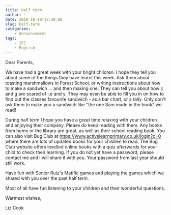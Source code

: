```yaml
---
title: Half term
author: ~
date: 2018-10-19T17:30:00
slug: half-term
categories:
    - Announcement
tags:
    - 2EE
    - English
---
```


Dear Parents,

We have had a great week with your bright children.  I hope they tell you about some of the things they have learnt this week.  Ask them about toasting marshmallows in Forest School, or writing instructions about how to make a sandwich ... and then making one.  They can tell you about how c and g are scared of i,e and y.  They may even be able to fill you in on how to find out the classes favourite sandwich - as a bar chart, or a tally.  Only don't ask them to make you a sandwich like "the one Sam made in the book" we read!

During half term I hope you have a great time relaxing with your children and enjoying their company.  Please do keep reading with them.  Any books from home or the library are great, as well as their school reading book.  You can also visit Bug Club at https://www.activelearnprimary.co.uk/login?c=0 where there are lots of updated books for your children to read.  The Bug Club website offers levelled online books with a quiz afterwards for your child to check their learning. If you do not yet have a password, please contact me and I will share it with you.  Your password from last year should still work.

Have fun with Senior Ruiz's Matific games and playing the games which we shared with you over the past half term.

Most of all have fun listening to your children and their wonderful questions.

Warmest wishes,

Liz Cook
